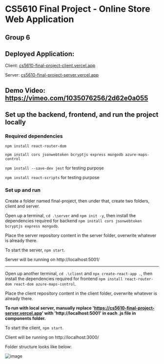 # CS5610 Final Project - Online Store Web Application
## Group 6

## Deployed Application:

Client: [cs5610-final-project-client.vercel.app](https://cs5610-final-project-client.vercel.app/)

Server: [cs5610-final-project-server.vercel.app](https://cs5610-final-project-server.vercel.app/)

## Demo Video: https://vimeo.com/1035076256/2d62e0a055

## Set up the backend, frontend, and run the project locally

### Required dependencies
`npm install react-router-dom`

`npm install cors jsonwebtoken bcryptjs express mongodb azure-maps-control`

`npm install --save-dev jest` for testing purpose

`npm install react-scripts` for testing purpose

### Set up and run

Create a folder named final-project, then under that, create two folders, client and server. 

Open up a terminal, `cd .\server` and `npm init -y`, then install the dependencies required for backend `npm install cors jsonwebtoken bcryptjs express mongodb`.

Place the server repository content in the server folder, overwrite whatever is already there. 

To start the server, `npm start`. 

Server will be running on http://localhost:5001/

------------------------------------------------------------------------------------------------
Open up another terminal, `cd .\client` and `npx create-react-app .`, then install the dependencies required for frontend `npm install react-router-dom react-dom azure-maps-control`.

Place the client repository content in the client folder, overwrite whatever is already there. 

<strong>To run with local server, manually replace 'https://cs5610-final-project-server.vercel.app' with 'http://localhost:5001' in each .js file in components folder. </strong>

To start the client, `npm start`.

Client will be running on http://localhost:3000/

Folder structure looks like below: 

![image](https://github.com/user-attachments/assets/a3d66985-b2b2-49d7-9c49-1b13b011df27)
